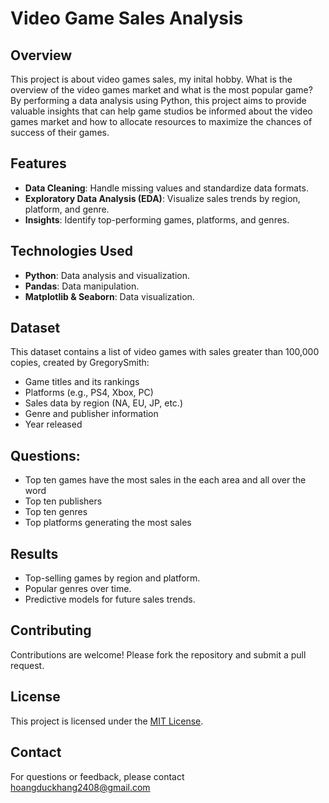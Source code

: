 # Video Game Sales Analysis

## Overview
This project is about video games sales, my inital hobby. What is the overview of the video games market and what is the most popular game? By performing a data analysis using Python, this project aims to provide valuable insights that can help game studios be informed about the video games market and how to allocate resources to maximize the chances of success of their games.

## Features
- **Data Cleaning**: Handle missing values and standardize data formats.
- **Exploratory Data Analysis (EDA)**: Visualize sales trends by region, platform, and genre.
- **Insights**: Identify top-performing games, platforms, and genres.

## Technologies Used
- **Python**: Data analysis and visualization.
- **Pandas**: Data manipulation.
- **Matplotlib & Seaborn**: Data visualization.


## Dataset
This dataset contains a list of video games with sales greater than 100,000 copies, created by GregorySmith:
- Game titles and its rankings
- Platforms (e.g., PS4, Xbox, PC)
- Sales data by region (NA, EU, JP, etc.)
- Genre and publisher information
- Year released

## Questions:
- Top ten games have the most sales in the each area and all over the word
- Top ten publishers
- Top ten genres
- Top platforms generating the most sales

## Results
- Top-selling games by region and platform.
- Popular genres over time.
- Predictive models for future sales trends.

## Contributing
Contributions are welcome! Please fork the repository and submit a pull request.

## License
This project is licensed under the [MIT License](LICENSE).

## Contact
For questions or feedback, please contact hoangduckhang2408@gmail.com